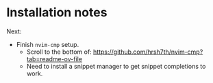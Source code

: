 # Installation notes

Next:
* Finish `nvim-cmp` setup.
  * Scroll to the bottom of: https://github.com/hrsh7th/nvim-cmp?tab=readme-ov-file
  * Need to install a snippet manager to get snippet completions to work.
